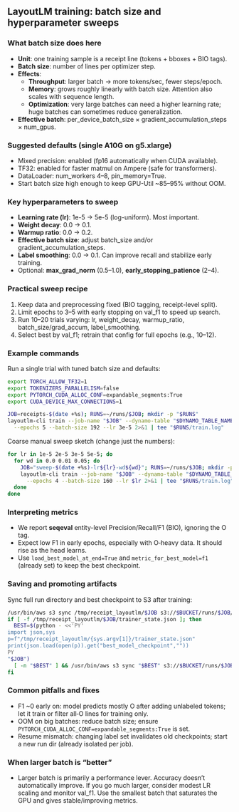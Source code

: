 ## LayoutLM training: batch size and hyperparameter sweeps

### What batch size does here

- **Unit**: one training sample is a receipt line (tokens + bboxes + BIO tags).
- **Batch size**: number of lines per optimizer step.
- **Effects**:
  - **Throughput**: larger batch → more tokens/sec, fewer steps/epoch.
  - **Memory**: grows roughly linearly with batch size. Attention also scales with sequence length.
  - **Optimization**: very large batches can need a higher learning rate; huge batches can sometimes reduce generalization.
- **Effective batch**: per_device_batch_size × gradient_accumulation_steps × num_gpus.

### Suggested defaults (single A10G on g5.xlarge)

- Mixed precision: enabled (fp16 automatically when CUDA available).
- TF32: enabled for faster matmul on Ampere (safe for transformers).
- DataLoader: num_workers 4–8, pin_memory=True.
- Start batch size high enough to keep GPU-Util ~85–95% without OOM.

### Key hyperparameters to sweep

- **Learning rate (lr)**: 1e-5 → 5e-5 (log-uniform). Most important.
- **Weight decay**: 0.0 → 0.1.
- **Warmup ratio**: 0.0 → 0.2.
- **Effective batch size**: adjust batch_size and/or gradient_accumulation_steps.
- **Label smoothing**: 0.0 → 0.1. Can improve recall and stabilize early training.
- Optional: **max_grad_norm** (0.5–1.0), **early_stopping_patience** (2–4).

### Practical sweep recipe

1. Keep data and preprocessing fixed (BIO tagging, receipt-level split).
2. Limit epochs to 3–5 with early stopping on val_f1 to speed up search.
3. Run 10–20 trials varying: lr, weight_decay, warmup_ratio, batch_size/grad_accum, label_smoothing.
4. Select best by val_f1; retrain that config for full epochs (e.g., 10–12).

### Example commands

Run a single trial with tuned batch size and defaults:

```bash
export TORCH_ALLOW_TF32=1
export TOKENIZERS_PARALLELISM=false
export PYTORCH_CUDA_ALLOC_CONF=expandable_segments:True
export CUDA_DEVICE_MAX_CONNECTIONS=1

JOB=receipts-$(date +%s); RUNS=~/runs/$JOB; mkdir -p "$RUNS"
layoutlm-cli train --job-name "$JOB" --dynamo-table "$DYNAMO_TABLE_NAME" \
  --epochs 5 --batch-size 192 --lr 3e-5 2>&1 | tee "$RUNS/train.log"
```

Coarse manual sweep sketch (change just the numbers):

```bash
for lr in 1e-5 2e-5 3e-5 5e-5; do
  for wd in 0.0 0.01 0.05; do
    JOB="sweep-$(date +%s)-lr${lr}-wd${wd}"; RUNS=~/runs/$JOB; mkdir -p "$RUNS"
    layoutlm-cli train --job-name "$JOB" --dynamo-table "$DYNAMO_TABLE_NAME" \
      --epochs 4 --batch-size 160 --lr $lr 2>&1 | tee "$RUNS/train.log"
  done
done
```

### Interpreting metrics

- We report **seqeval** entity-level Precision/Recall/F1 (BIO), ignoring the O tag.
- Expect low F1 in early epochs, especially with O‑heavy data. It should rise as the head learns.
- Use `load_best_model_at_end=True` and `metric_for_best_model=f1` (already set) to keep the best checkpoint.

### Saving and promoting artifacts

Sync full run directory and best checkpoint to S3 after training:

```bash
/usr/bin/aws s3 sync /tmp/receipt_layoutlm/$JOB s3://$BUCKET/runs/$JOB/
if [ -f /tmp/receipt_layoutlm/$JOB/trainer_state.json ]; then
  BEST=$(python - <<'PY'
import json,sys
p=f"/tmp/receipt_layoutlm/{sys.argv[1]}/trainer_state.json"
print(json.load(open(p)).get("best_model_checkpoint",""))
PY
"$JOB")
  [ -n "$BEST" ] && /usr/bin/aws s3 sync "$BEST" s3://$BUCKET/runs/$JOB/best/
fi
```

### Common pitfalls and fixes

- F1 ~0 early on: model predicts mostly O after adding unlabeled tokens; let it train or filter all‑O lines for training only.
- OOM on big batches: reduce batch size; ensure `PYTORCH_CUDA_ALLOC_CONF=expandable_segments:True` is set.
- Resume mismatch: changing label set invalidates old checkpoints; start a new run dir (already isolated per job).

### When larger batch is “better”

- Larger batch is primarily a performance lever. Accuracy doesn’t automatically improve. If you go much larger, consider modest LR scaling and monitor val_f1. Use the smallest batch that saturates the GPU and gives stable/improving metrics.
